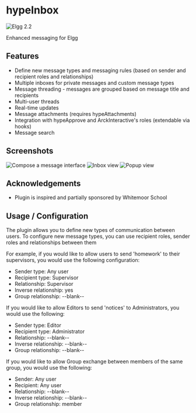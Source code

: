 hypeInbox
===========
![Elgg 2.2](https://img.shields.io/badge/Elgg-2.2-orange.svg?style=flat-square)

Enhanced messaging for Elgg

## Features

* Define new message types and messaging rules (based on sender and recipient roles and relationships)
* Multiple inboxes for private messages and custom message types
* Message threading - messages are grouped based on message title and recipients
* Multi-user threads
* Real-time updates
* Message attachments (requires hypeAttachments)
* Integration with hypeApprove and ArckInteractive's roles (extendable via hooks)
* Message search

## Screenshots

![Compose a message interface](https://raw.github.com/hypeJunction/hypeInbox/master/screenshots/compose.png "Compose")
![Inbox view](https://raw.github.com/hypeJunction/hypeInbox/master/screenshots/inbox.png "Inbox")
![Popup view](https://raw.github.com/hypeJunction/hypeInbox/master/screenshots/popup.png "Popup")

## Acknowledgements

* Plugin is inspired and partially sponsored by Whitemoor School

## Usage / Configuration

The plugin allows you to define new types of communication between users. To configure new message types,
you can use recipient roles, sender roles and relationships between them

For example, if you would like to allow users to send 'homework' to their supervisors, you would use the following configuration:

 * Sender type: Any user
 * Recipient type: Supervisor
 * Relationship: Supervisor
 * Inverse relationship: yes
 * Group relationship: --blank--

If you would like to allow Editors to send 'notices' to Administrators, you would use the following:

 * Sender type: Editor
 * Recipient type: Administrator
 * Relationship: --blank--
 * Inverse relationship: --blank--
 * Group relationship: --blank--

If you would like to allow Group exchange between members of the same group, you would use the following:

 * Sender: Any user
 * Recipient: Any user
 * Relationship: --blank--
 * Inverse relationship: --blank--
 * Group relationship: member
